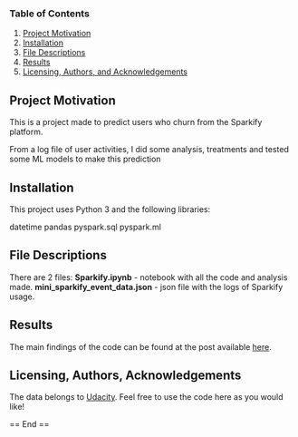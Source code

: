 
### Table of Contents

1. [Project Motivation](#motivation)
2. [Installation](#installation)
3. [File Descriptions](#files)
4. [Results](#results)
5. [Licensing, Authors, and Acknowledgements](#licensing)


## Project Motivation<a name="motivation"></a>

This is a project made to predict users who churn from the Sparkify platform.

From a log file of user activities, I did some analysis, treatments and tested some ML models to make this prediction


## Installation <a name="installation"></a>

This project uses Python 3 and the following libraries:

datetime
pandas
pyspark.sql
pyspark.ml

## File Descriptions <a name="files"></a>

There are 2 files:
**Sparkify.ipynb** - notebook with all the code and analysis made.
**mini_sparkify_event_data.json** - json file with the logs of Sparkify usage.  


## Results<a name="results"></a>

The main findings of the code can be found at the post available [here](https://gustavo-sleandro.medium.com/when-and-where-to-stay-on-an-airbnb-in-boston-and-seattle-37585f9dead2).

## Licensing, Authors, Acknowledgements<a name="licensing"></a>

The data belongs to [Udacity](https://www.udacity.com/). Feel free to use the code here as you would like!  

== End ==